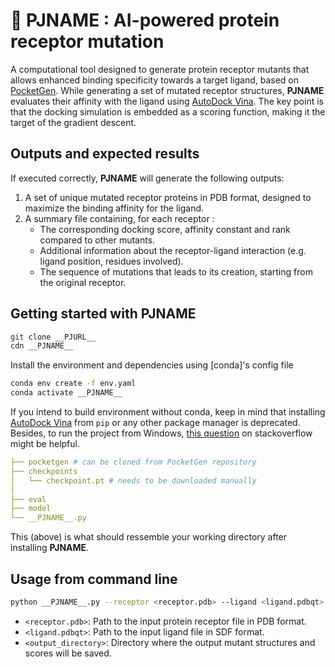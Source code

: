 # 🚀 __PJNAME__ : AI-powered protein receptor mutation

A computational tool designed to generate protein receptor mutants that allows enhanced binding specificity towards a target ligand, based on [PocketGen]. While generating a set of mutated receptor structures, __PJNAME__ evaluates their affinity with the ligand using [AutoDock Vina]. The key point is that the docking simulation is embedded as a scoring function, making it the target of the gradient descent.

## Outputs and expected results

If executed correctly, __PJNAME__ will generate the following outputs:

1. A set of unique mutated receptor proteins in PDB format, designed to maximize the binding affinity for the ligand.
2. A summary file containing, for each receptor :
   - The corresponding docking score, affinity constant and rank compared to other mutants.
   - Additional information about the receptor-ligand interaction (e.g. ligand position, residues involved).
   - The sequence of mutations that leads to its creation, starting from the original receptor.

## Getting started with __PJNAME__

```bash
git clone __PJURL__
cdn __PJNAME__
```
Install the environment and dependencies using [conda]'s config file
```bash
conda env create -f env.yaml
conda activate __PJNAME__
```
If you intend to build environment without conda, keep in mind that installing [AutoDock Vina] from `pip` or any other package manager is deprecated. Besides, to run the project from Windows, [this question](https://stackoverflow.com/questions/71865073/unable-to-install-autodock-vina-potentially-due-to-boost) on stackoverflow might be helpful.
```yaml
├── pocketgen # can be cloned from PocketGen repository
├── checkpoints 
│   └── checkpoint.pt # needs to be downloaded manually
│
├── eval
├── model
└── __PJNAME__.py
```
This (above) is what should ressemble your working directory after installing __PJNAME__.

## Usage from command line
```bash
python __PJNAME__.py --receptor <receptor.pdb> --ligand <ligand.pdbqt> --output <output_directory>
```
- `<receptor.pdb>`: Path to the input protein receptor file in PDB format.
- `<ligand.pdbqt>`: Path to the input ligand file in SDF format.
- `<output_directory>`: Directory where the output mutant structures and scores will be saved.

[AutoDock Vina]: https://github.com/ccsb-scripps/AutoDock-Vina
[PocketGen]: https://github.com/zaixizhang/PocketGen